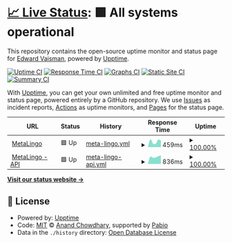 # [📈 Live Status](https://eddyv.github.io/voila-upptime): <!--live status--> **🟩 All systems operational**

This repository contains the open-source uptime monitor and status page for [Edward Vaisman](https://edwardvaisman.ca/), powered by [Upptime](https://github.com/upptime/upptime).

[![Uptime CI](https://github.com/eddyv/voila-upptime/workflows/Uptime%20CI/badge.svg)](https://github.com/eddyv/voila-upptime/actions?query=workflow%3A%22Uptime+CI%22)
[![Response Time CI](https://github.com/eddyv/voila-upptime/workflows/Response%20Time%20CI/badge.svg)](https://github.com/eddyv/voila-upptime/actions?query=workflow%3A%22Response+Time+CI%22)
[![Graphs CI](https://github.com/eddyv/voila-upptime/workflows/Graphs%20CI/badge.svg)](https://github.com/eddyv/voila-upptime/actions?query=workflow%3A%22Graphs+CI%22)
[![Static Site CI](https://github.com/eddyv/voila-upptime/workflows/Static%20Site%20CI/badge.svg)](https://github.com/eddyv/voila-upptime/actions?query=workflow%3A%22Static+Site+CI%22)
[![Summary CI](https://github.com/eddyv/voila-upptime/workflows/Summary%20CI/badge.svg)](https://github.com/eddyv/voila-upptime/actions?query=workflow%3A%22Summary+CI%22)

With [Upptime](https://upptime.js.org), you can get your own unlimited and free uptime monitor and status page, powered entirely by a GitHub repository. We use [Issues](https://github.com/eddyv/voila-upptime/issues) as incident reports, [Actions](https://github.com/eddyv/voila-upptime/actions) as uptime monitors, and [Pages](https://eddyv.github.io/voila-upptime) for the status page.

<!--start: status pages-->
<!-- This summary is generated by Upptime (https://github.com/upptime/upptime) -->
<!-- Do not edit this manually, your changes will be overwritten -->
<!-- prettier-ignore -->
| URL | Status | History | Response Time | Uptime |
| --- | ------ | ------- | ------------- | ------ |
| <img alt="" src="https://icons.duckduckgo.com/ip3/metalingo.ca.ico" height="13"> [MetaLingo](http://metalingo.ca/) | 🟩 Up | [meta-lingo.yml](https://github.com/eddyv/voila-upptime/commits/HEAD/history/meta-lingo.yml) | <details><summary><img alt="Response time graph" src="./graphs/meta-lingo/response-time-week.png" height="20"> 459ms</summary><br><a href="https://eddyv.github.io/voila-upptime/history/meta-lingo"><img alt="Response time 459" src="https://img.shields.io/endpoint?url=https%3A%2F%2Fraw.githubusercontent.com%2Feddyv%2Fvoila-upptime%2FHEAD%2Fapi%2Fmeta-lingo%2Fresponse-time.json"></a><br><a href="https://eddyv.github.io/voila-upptime/history/meta-lingo"><img alt="24-hour response time 467" src="https://img.shields.io/endpoint?url=https%3A%2F%2Fraw.githubusercontent.com%2Feddyv%2Fvoila-upptime%2FHEAD%2Fapi%2Fmeta-lingo%2Fresponse-time-day.json"></a><br><a href="https://eddyv.github.io/voila-upptime/history/meta-lingo"><img alt="7-day response time 459" src="https://img.shields.io/endpoint?url=https%3A%2F%2Fraw.githubusercontent.com%2Feddyv%2Fvoila-upptime%2FHEAD%2Fapi%2Fmeta-lingo%2Fresponse-time-week.json"></a><br><a href="https://eddyv.github.io/voila-upptime/history/meta-lingo"><img alt="30-day response time 459" src="https://img.shields.io/endpoint?url=https%3A%2F%2Fraw.githubusercontent.com%2Feddyv%2Fvoila-upptime%2FHEAD%2Fapi%2Fmeta-lingo%2Fresponse-time-month.json"></a><br><a href="https://eddyv.github.io/voila-upptime/history/meta-lingo"><img alt="1-year response time 459" src="https://img.shields.io/endpoint?url=https%3A%2F%2Fraw.githubusercontent.com%2Feddyv%2Fvoila-upptime%2FHEAD%2Fapi%2Fmeta-lingo%2Fresponse-time-year.json"></a></details> | <details><summary><a href="https://eddyv.github.io/voila-upptime/history/meta-lingo">100.00%</a></summary><a href="https://eddyv.github.io/voila-upptime/history/meta-lingo"><img alt="All-time uptime 100.00%" src="https://img.shields.io/endpoint?url=https%3A%2F%2Fraw.githubusercontent.com%2Feddyv%2Fvoila-upptime%2FHEAD%2Fapi%2Fmeta-lingo%2Fuptime.json"></a><br><a href="https://eddyv.github.io/voila-upptime/history/meta-lingo"><img alt="24-hour uptime 100.00%" src="https://img.shields.io/endpoint?url=https%3A%2F%2Fraw.githubusercontent.com%2Feddyv%2Fvoila-upptime%2FHEAD%2Fapi%2Fmeta-lingo%2Fuptime-day.json"></a><br><a href="https://eddyv.github.io/voila-upptime/history/meta-lingo"><img alt="7-day uptime 100.00%" src="https://img.shields.io/endpoint?url=https%3A%2F%2Fraw.githubusercontent.com%2Feddyv%2Fvoila-upptime%2FHEAD%2Fapi%2Fmeta-lingo%2Fuptime-week.json"></a><br><a href="https://eddyv.github.io/voila-upptime/history/meta-lingo"><img alt="30-day uptime 100.00%" src="https://img.shields.io/endpoint?url=https%3A%2F%2Fraw.githubusercontent.com%2Feddyv%2Fvoila-upptime%2FHEAD%2Fapi%2Fmeta-lingo%2Fuptime-month.json"></a><br><a href="https://eddyv.github.io/voila-upptime/history/meta-lingo"><img alt="1-year uptime 100.00%" src="https://img.shields.io/endpoint?url=https%3A%2F%2Fraw.githubusercontent.com%2Feddyv%2Fvoila-upptime%2FHEAD%2Fapi%2Fmeta-lingo%2Fuptime-year.json"></a></details>
| <img alt="" src="https://icons.duckduckgo.com/ip3/api.metalingo.ca.ico" height="13"> [MetaLingo - API](https://api.metalingo.ca/actuator/health) | 🟩 Up | [meta-lingo-api.yml](https://github.com/eddyv/voila-upptime/commits/HEAD/history/meta-lingo-api.yml) | <details><summary><img alt="Response time graph" src="./graphs/meta-lingo-api/response-time-week.png" height="20"> 836ms</summary><br><a href="https://eddyv.github.io/voila-upptime/history/meta-lingo-api"><img alt="Response time 836" src="https://img.shields.io/endpoint?url=https%3A%2F%2Fraw.githubusercontent.com%2Feddyv%2Fvoila-upptime%2FHEAD%2Fapi%2Fmeta-lingo-api%2Fresponse-time.json"></a><br><a href="https://eddyv.github.io/voila-upptime/history/meta-lingo-api"><img alt="24-hour response time 875" src="https://img.shields.io/endpoint?url=https%3A%2F%2Fraw.githubusercontent.com%2Feddyv%2Fvoila-upptime%2FHEAD%2Fapi%2Fmeta-lingo-api%2Fresponse-time-day.json"></a><br><a href="https://eddyv.github.io/voila-upptime/history/meta-lingo-api"><img alt="7-day response time 836" src="https://img.shields.io/endpoint?url=https%3A%2F%2Fraw.githubusercontent.com%2Feddyv%2Fvoila-upptime%2FHEAD%2Fapi%2Fmeta-lingo-api%2Fresponse-time-week.json"></a><br><a href="https://eddyv.github.io/voila-upptime/history/meta-lingo-api"><img alt="30-day response time 836" src="https://img.shields.io/endpoint?url=https%3A%2F%2Fraw.githubusercontent.com%2Feddyv%2Fvoila-upptime%2FHEAD%2Fapi%2Fmeta-lingo-api%2Fresponse-time-month.json"></a><br><a href="https://eddyv.github.io/voila-upptime/history/meta-lingo-api"><img alt="1-year response time 836" src="https://img.shields.io/endpoint?url=https%3A%2F%2Fraw.githubusercontent.com%2Feddyv%2Fvoila-upptime%2FHEAD%2Fapi%2Fmeta-lingo-api%2Fresponse-time-year.json"></a></details> | <details><summary><a href="https://eddyv.github.io/voila-upptime/history/meta-lingo-api">100.00%</a></summary><a href="https://eddyv.github.io/voila-upptime/history/meta-lingo-api"><img alt="All-time uptime 100.00%" src="https://img.shields.io/endpoint?url=https%3A%2F%2Fraw.githubusercontent.com%2Feddyv%2Fvoila-upptime%2FHEAD%2Fapi%2Fmeta-lingo-api%2Fuptime.json"></a><br><a href="https://eddyv.github.io/voila-upptime/history/meta-lingo-api"><img alt="24-hour uptime 100.00%" src="https://img.shields.io/endpoint?url=https%3A%2F%2Fraw.githubusercontent.com%2Feddyv%2Fvoila-upptime%2FHEAD%2Fapi%2Fmeta-lingo-api%2Fuptime-day.json"></a><br><a href="https://eddyv.github.io/voila-upptime/history/meta-lingo-api"><img alt="7-day uptime 100.00%" src="https://img.shields.io/endpoint?url=https%3A%2F%2Fraw.githubusercontent.com%2Feddyv%2Fvoila-upptime%2FHEAD%2Fapi%2Fmeta-lingo-api%2Fuptime-week.json"></a><br><a href="https://eddyv.github.io/voila-upptime/history/meta-lingo-api"><img alt="30-day uptime 100.00%" src="https://img.shields.io/endpoint?url=https%3A%2F%2Fraw.githubusercontent.com%2Feddyv%2Fvoila-upptime%2FHEAD%2Fapi%2Fmeta-lingo-api%2Fuptime-month.json"></a><br><a href="https://eddyv.github.io/voila-upptime/history/meta-lingo-api"><img alt="1-year uptime 100.00%" src="https://img.shields.io/endpoint?url=https%3A%2F%2Fraw.githubusercontent.com%2Feddyv%2Fvoila-upptime%2FHEAD%2Fapi%2Fmeta-lingo-api%2Fuptime-year.json"></a></details>

<!--end: status pages-->

[**Visit our status website →**](https://eddyv.github.io/voila-upptime)

## 📄 License

- Powered by: [Upptime](https://github.com/upptime/upptime)
- Code: [MIT](./LICENSE) © [Anand Chowdhary](https://anandchowdhary.com), supported by [Pabio](https://pabio.com)
- Data in the `./history` directory: [Open Database License](https://opendatacommons.org/licenses/odbl/1-0/)
